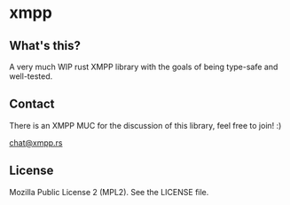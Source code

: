 xmpp
====

What's this?
------------

A very much WIP rust XMPP library with the goals of being type-safe and well-tested.

Contact
-------

There is an XMPP MUC for the discussion of this library, feel free to join! :)

[chat@xmpp.rs](xmpp:chat@xmpp.rs?join)

License
-------

Mozilla Public License 2 (MPL2). See the LICENSE file.
